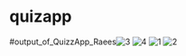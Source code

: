 # quizapp
#output_of_QuizzApp_Raees![3](https://user-images.githubusercontent.com/105125008/171554716-cf5223aa-f13c-4d0f-9662-3f820c56f43a.PNG)
![4](https://user-images.githubusercontent.com/105125008/171554720-aadab11c-f986-4ff2-8e27-fec7b92b15d6.PNG)
![1](https://user-images.githubusercontent.com/105125008/171554722-e20ad1d0-8fa4-4b0b-ba0f-abc95263b6c3.PNG)
![2](https://user-images.githubusercontent.com/105125008/171554725-912327dc-0309-40d2-a5c2-a984c5e9f909.PNG)
